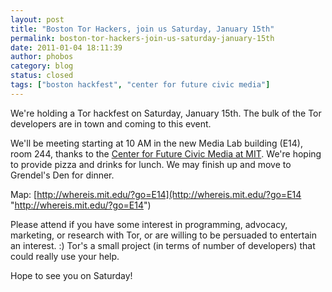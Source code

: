 ```yaml
---
layout: post
title: "Boston Tor Hackers, join us Saturday, January 15th"
permalink: boston-tor-hackers-join-us-saturday-january-15th
date: 2011-01-04 18:11:39
author: phobos
category: blog
status: closed
tags: ["boston hackfest", "center for future civic media"]
---
```


We're holding a Tor hackfest on Saturday, January 15th. The bulk of the Tor developers are in town and coming to this event.

We'll be meeting starting at 10 AM in the new Media Lab building (E14), room 244, thanks to the [Center for Future Civic Media at MIT](http://civic.mit.edu/). We're hoping to provide pizza and drinks for lunch. We may finish up and move to Grendel's Den for dinner.

Map: [http://whereis.mit.edu/?go=E14](http://whereis.mit.edu/?go=E14 "http://whereis.mit.edu/?go=E14")

Please attend if you have some interest in programming, advocacy, marketing, or research with Tor, or are willing to be persuaded to entertain an interest. :) Tor's a small project (in terms of number of developers) that could really use your help.

Hope to see you on Saturday!
